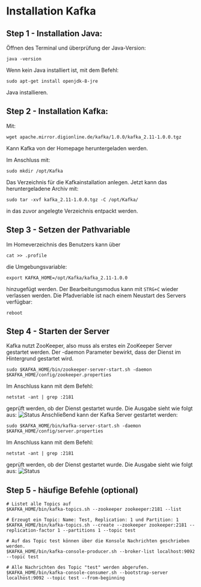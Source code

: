 # Installation Kafka

## Step 1 - Installation Java:

Öffnen des Terminal und überprüfung der Java-Version:
```
java -version
```
Wenn kein Java installiert ist, mit dem Befehl:
```
sudo apt-get install openjdk-8-jre
```
Java installieren.

## Step 2 - Installation Kafka:

Mit:
```
wget apache.mirror.digionline.de/kafka/1.0.0/kafka_2.11-1.0.0.tgz
```
Kann Kafka von der Homepage heruntergeladen werden.

Im Anschluss mit:
```
sudo mkdir /opt/Kafka
```
Das Verzeichnis für die Kafkainstallation anlegen.
Jetzt kann das heruntergeladene Archiv mit:
```
sudo tar -xvf kafka_2.11-1.0.0.tgz -C /opt/Kafka/
```
in das zuvor angelegte Verzeichnis entpackt werden.

## Step 3 - Setzen der Pathvariable

Im Homeverzeichnis des Benutzers kann über
```
cat >> .profile
```
die Umgebungsvariable:
```
export KAFKA_HOME=/opt/Kafka/kafka_2.11-1.0.0
```
hinzugefügt werden. 
Der Bearbeitungsmodus kann mit ```STRG+C``` wieder verlassen werden.
Die Pfadveriable ist nach einem Neustart des Servers verfügbar:
```
reboot
```

## Step 4 - Starten der Server

Kafka nutzt ZooKeeper, also muss als erstes ein ZooKeeper Server gestartet werden.
Der -daemon Parameter bewirkt, dass der Dienst im Hintergrund gestartet wird.
```
sudo $KAFKA_HOME/bin/zookeeper-server-start.sh -daemon $KAFKA_HOME/config/zookeeper.properties
```
Im Anschluss kann mit dem Befehl:
```
netstat -ant | grep :2181
```
geprüft werden, ob der Dienst gestartet wurde. Die Ausgabe sieht wie folgt aus:
![Status](https://github.com/PeterThies/Event-Processing/blob/master/DevelopmentEnvironment/VirtualMachine/images/Installation_check_zookeeper.JPG)
Anschließend kann der Kafka Server gestartet werden:
```
sudo $KAFKA_HOME/bin/kafka-server-start.sh -daemon $KAFKA_HOME/config/server.properties
```
Im Anschluss kann mit dem Befehl:
```
netstat -ant | grep :2181
```
geprüft werden, ob der Dienst gestartet wurde. Die Ausgabe sieht wie folgt aus:
![Status](https://github.com/PeterThies/Event-Processing/blob/master/DevelopmentEnvironment/VirtualMachine/images/Installation_check_kafka.JPG)
## Step 5 - häufige Befehle (optional)

```
# Listet alle Topics auf
$KAFKA_HOME/bin/kafka-topics.sh --zookeeper zookeeper:2181 --list

# Erzeugt ein Topic: Name: Test, Replication: 1 und Partition: 1
$KAFKA_HOME/bin/kafka-topics.sh --create --zookeeper zookeeper:2181 --replication-factor 1 --partitions 1 --topic test

# Auf das Topic test können über die Konsole Nachrichten geschrieben werden.
$KAFKA_HOME/bin/kafka-console-producer.sh --broker-list localhost:9092 --topic test

# Alle Nachrichten des Topic "test" werden abgerufen.
$KAFKA_HOME/bin/kafka-console-consumer.sh --bootstrap-server localhost:9092 --topic test --from-beginning
```
